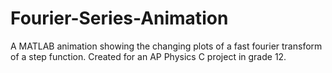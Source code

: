 # Fourier-Series-Animation
 A MATLAB animation showing the changing plots of a fast fourier transform of a step function. Created for an AP Physics C project in grade 12. 
